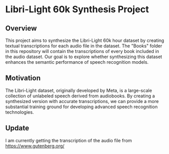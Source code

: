 # Libri-Light 60k Synthesis Project

## Overview

This project aims to synthesize the Libri-Light 60k hour dataset by creating textual transcriptions for each audio file in the dataset. The "Books" folder in this repository will contain the transcriptions of every book included in the audio dataset. Our goal is to explore whether synthesizing this dataset enhances the semantic performance of speech recognition models.

## Motivation

The Libri-Light dataset, originally developed by Meta, is a large-scale collection of unlabeled speech derived from audiobooks. By creating a synthesized version with accurate transcriptions, we can provide a more substantial training ground for developing advanced speech recognition technologies.

## Update

I am currently getting the transcription of the audio file from https://www.gutenberg.org/
